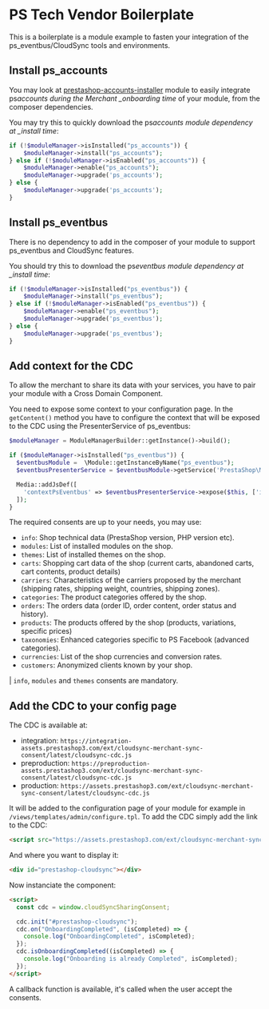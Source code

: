 # PS Tech Vendor Boilerplate

This is a boilerplate is a module example to fasten your integration of the ps_eventbus/CloudSync tools and environments.

## Install ps_accounts

You may look at [prestashop-accounts-installer](https://github.com/PrestaShopCorp/prestashop-accounts-installer) module to easily integrate ps*accounts during the Merchant \_onboarding time* of your module, from the composer dependencies.

You may try this to quickly download the ps*accounts module dependency at \_install time*:

```php
if (!$moduleManager->isInstalled("ps_accounts")) {
    $moduleManager->install("ps_accounts");
} else if (!$moduleManager->isEnabled("ps_accounts")) {
    $moduleManager->enable("ps_accounts");
    $moduleManager->upgrade('ps_accounts');
} else {
    $moduleManager->upgrade('ps_accounts');
}
```

## Install ps_eventbus

There is no dependency to add in the composer of your module to support ps_eventbus and CloudSync features.

You should try this to download the ps*eventbus module dependency at \_install time*:

```php
if (!$moduleManager->isInstalled("ps_eventbus")) {
    $moduleManager->install("ps_eventbus");
} else if (!$moduleManager->isEnabled("ps_eventbus")) {
    $moduleManager->enable("ps_eventbus");
    $moduleManager->upgrade('ps_eventbus');
} else {
    $moduleManager->upgrade('ps_eventbus');
}
```

## Add context for the CDC

To allow the merchant to share its data with your services, you have to pair your module with a Cross Domain Component.

You need to expose some context to your configuration page. In the `getContent()` method you have to configure the context that will be exposed to the CDC using the PresenterService of ps_eventbus:

```php
$moduleManager = ModuleManagerBuilder::getInstance()->build();

if ($moduleManager->isInstalled("ps_eventbus")) {
  $eventbusModule =  \Module::getInstanceByName("ps_eventbus");
  $eventbusPresenterService = $eventbusModule->getService('PrestaShop\Module\PsEventbus\Service\PresenterService');

  Media::addJsDef([
    'contextPsEventbus' => $eventbusPresenterService->expose($this, ['info', 'modules', 'themes', 'orders'])
  ]);
}
```

The required consents are up to your needs, you may use:

- `info`: Shop technical data (PrestaShop version, PHP version etc).
- `modules`: List of installed modules on the shop.
- `themes`: List of installed themes on the shop.
- `carts`: Shopping cart data of the shop (current carts, abandoned carts, cart contents, product details)
- `carriers`: Characteristics of the carriers proposed by the merchant (shipping rates, shipping weight, countries, shipping zones).
- `categories`: The product categories offered by the shop.
- `orders`: The orders data (order ID, order content, order status and history).
- `products`: The products offered by the shop (products, variations, specific prices)
- `taxonomies`: Enhanced categories specific to PS Facebook (advanced categories).
- `currencies`: List of the shop currencies and conversion rates.
- `customers`: Anonymized clients known by your shop.

| `info`, `modules` and `themes` consents are mandatory.

## Add the CDC to your config page

The CDC is available at:

- integration: `https://integration-assets.prestashop3.com/ext/cloudsync-merchant-sync-consent/latest/cloudsync-cdc.js`
- preproduction: `https://preproduction-assets.prestashop3.com/ext/cloudsync-merchant-sync-consent/latest/cloudsync-cdc.js`
- production: `https://assets.prestashop3.com/ext/cloudsync-merchant-sync-consent/latest/cloudsync-cdc.js`

It will be added to the configuration page of your module for example in `/views/templates/admin/configure.tpl`. To add the CDC simply add the link to the CDC:

```html
<script src="https://assets.prestashop3.com/ext/cloudsync-merchant-sync-consent/latest/cloudsync-cdc.js"></script>
```

And where you want to display it:

```html
<div id="prestashop-cloudsync"></div>
```

Now instanciate the component:

```html
<script>
  const cdc = window.cloudSyncSharingConsent;

  cdc.init("#prestashop-cloudsync");
  cdc.on("OnboardingCompleted", (isCompleted) => {
    console.log("OnboardingCompleted", isCompleted);
  });
  cdc.isOnboardingCompleted((isCompleted) => {
    console.log("Onboarding is already Completed", isCompleted);
  });
</script>
```

A callback function is available, it's called when the user accept the consents.
